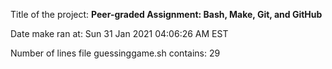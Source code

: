 Title of the project: __Peer-graded Assignment: Bash, Make, Git, and GitHub__

Date make ran at:
Sun 31 Jan 2021 04:06:26 AM EST

Number of lines file guessinggame.sh contains:
29
